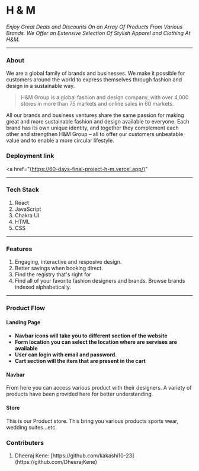 <h1>H & M</h1>

_Enjoy Great Deals and Discounts On an Array Of Products From Various Brands. We Offer an Extensive Selection Of Stylish Apparel and Clothing At 
H&M._
<hr>

<h3> About </h3>
We are a global family of brands and businesses. We make it possible for customers around the world to express themselves through fashion and design in a sustainable way.

> H&M Group is a global fashion and design company, with over 4,000 stores in more than 75 markets and online sales in 60 markets.

All our brands and business ventures share the same passion for making great and more sustainable fashion and design available to everyone. Each brand has its own unique identity, and together they complement each other and strengthen H&M Group – all to offer our customers unbeatable value and to enable a more circular lifestyle.

<h3> Deployment link </h3>

<a href="[(https://60-days-final-project-h-m.vercel.app/)](https://60-days-final-project-h-m.vercel.app/)"
 
<hr>
<h3> Tech Stack </h3>
 
 
<ol>
 <li>React</li> 
 <li>JavaScript</li> 
 <li>Chakra UI</li> 
 <li>HTML</li> 
 <li>CSS</li> 
</ol>

 <hr>
 
 <h3>Features</h3>
 
 1. Engaging, interactive and resposive design.
 2. Better savings when booking direct.
 3. Find the registry that's right for
 4. Find all of your favorite fashion designers and brands. Browse brands indexed alphabetically.

 <hr>
 
 <h3> Product Flow </h3>
 
 <h4> Landing Page <h4>

  <ul>
   <li>Navbar icons will take you to different section of the website</li>
   <li>Form location you can select the location where are servises are available</li>
   <li>User can login with email and password.</li>
   <li>Cart section will the item that are present in the cart</li>
  </ul>
  

  
  <h4> Navbar </h4>
  
  From here you can access various product with their designers. A variety of products have been provided here for better understanding.
  
  <h4> Store </h4>
  
  This is our Product store. This bring you various products sports wear, wedding suites...etc.
 
 <h3>Contributers </h3>
 <ol>
  
  <li>Dheeraj Kene: [https://github.com/kakashi10-23](https://github.com/DheerajKene) </li>
  
 </ol>


